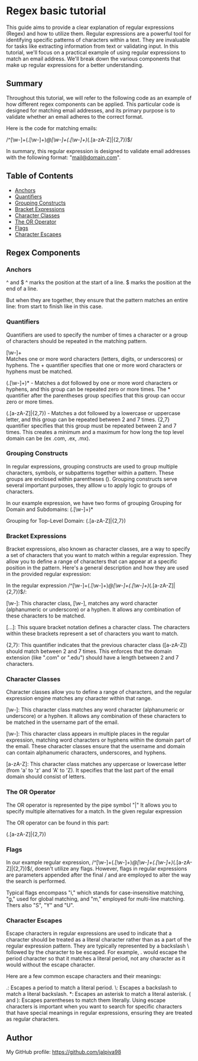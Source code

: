 # Regex basic tutorial

This guide aims to provide a clear explanation of regular expressions (Regex) and how to utilize them. Regular expressions are a powerful tool for identifying specific patterns of characters within a text. They are invaluable for tasks like extracting information from text or validating input. In this tutorial, we'll focus on a practical example of using regular expressions to match an email address. We'll break down the various components that make up regular expressions for a better understanding.

## Summary

Throughout this tutorial, we will refer to the following code as an example of how different regex components can be applied. This particular code is designed for matching email addresses, and its primary purpose is to validate whether an email adheres to the correct format.

Here is the code for matching emails:

/^[\w-]+(\.[\w-]+)*@[\w-]+(\.[\w-]+)*(\.[a-zA-Z]|{2,7})$/

In summary, this regular expression is designed to validate email addresses with the following format: "mail@domain.com".

## Table of Contents

- [Anchors](#anchors)
- [Quantifiers](#quantifiers)
- [Grouping Constructs](#grouping-constructs)
- [Bracket Expressions](#bracket-expressions)
- [Character Classes](#character-classes)
- [The OR Operator](#the-or-operator)
- [Flags](#flags)
- [Character Escapes](#character-escapes)

## Regex Components

### Anchors
^ and $
^ marks the position at the start of a line. 
$ marks the position at the end of a line. 

But when they are together, they ensure that the pattern matches an entire line: from start to finish like in this case.


### Quantifiers

Quantifiers are used to specify the number of times a character or a group of characters should be repeated in the matching pattern.

[\w-]+  
Matches one or more word characters (letters, digits, or underscores) or hyphens.
The + quantifier specifies that one or more word characters or hyphens must be matched.

(\.[\w-]+)* - Matches a dot followed by one or more word characters or hyphens, and this group can be repeated zero or more times.
The * quantifier after the parentheses group specifies that this group can occur zero or more times.

(\.[a-zA-Z]|{2,7}) - Matches a dot followed by a lowercase or uppercase letter, and this group can be repeated between 2 and 7 times.
{2,7} quantifier specifies that this group must be repeated between 2 and 7 times.
This creates a minimum and a maximum for how long the top level domain can be (ex .com, .ex, .mx).

### Grouping Constructs

In regular expressions, grouping constructs are used to group multiple characters, symbols, or subpatterns together within a pattern. These groups are enclosed within parentheses (). Grouping constructs serve several important purposes, they alllow u to apply logic to groups of characters.

In our example expression, we have two forms of grouping
Grouping for Domain and Subdomains:
(\.[\w-]+)*

Grouping for Top-Level Domain:
(\.[a-zA-Z]|{2,7})

### Bracket Expressions

Bracket expressions, also known as character classes, are a way to specify a set of characters that you want to match within a regular expression. They allow you to define a range of characters that can appear at a specific position in the pattern. Here's a general description and how they are used in the provided regular expression:

In the regular expression /^[\w-]+(\.[\w-]+)*@[\w-]+(\.[\w-]+)*(\.[a-zA-Z]|{2,7})$/:

[\w-]: This character class, [\w-], matches any word character (alphanumeric or underscore) or a hyphen. It allows any combination of these characters to be matched.

[...]: This square bracket notation defines a character class. The characters within these brackets represent a set of characters you want to match.

{2,7}: This quantifier indicates that the previous character class ([a-zA-Z]) should match between 2 and 7 times. This enforces that the domain extension (like ".com" or ".edu") should have a length between 2 and 7 characters.

### Character Classes

Character classes allow you to define a range of characters, and the regular expression engine matches any character within that range.

[\w-]: This character class matches any word character (alphanumeric or underscore) or a hyphen. It allows any combination of these characters to be matched in the username part of the email.

[\w-]: This character class appears in multiple places in the regular expression, matching word characters or hyphens within the domain part of the email. These character classes ensure that the username and domain can contain alphanumeric characters, underscores, and hyphens.

[a-zA-Z]: This character class matches any uppercase or lowercase letter (from 'a' to 'z' and 'A' to 'Z). It specifies that the last part of the email domain should consist of letters.

### The OR Operator

The OR operator is represented by the pipe symbol "|"
It allows you to specify multiple alternatives for a match. In the given regular expression

The OR operator can be found in this part:

(\.[a-zA-Z]|{2,7})

### Flags

In our example regular expression, /^[\w-]+(\.[\w-]+)*@[\w-]+(\.[\w-]+)*(\.[a-zA-Z]|{2,7})$/, doesn't utilize any flags. However, flags in regular expressions are parameters appended after the final / and are employed to alter the way the search is performed.

Typical flags encompass "i," which stands for case-insensitive matching, "g," used for global matching, and "m," employed for multi-line matching. Thers also "S", "Y" and "U".

### Character Escapes

Escape characters in regular expressions are used to indicate that a character should be treated as a literal character rather than as a part of the regular expression pattern. They are typically represented by a backslash \ followed by the character to be escaped. For example, \. would escape the period character so that it matches a literal period, not any character as it would without the escape character.

Here are a few common escape characters and their meanings:

\.: Escapes a period to match a literal period.
\\: Escapes a backslash to match a literal backslash.
\*: Escapes an asterisk to match a literal asterisk.
\( and \): Escapes parentheses to match them literally.
Using escape characters is important when you want to search for specific characters that have special meanings in regular expressions, ensuring they are treated as regular characters.

## Author

My GitHub profile: https://github.com/jalpiva98


